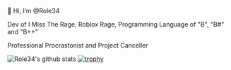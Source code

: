 👋 Hi, I’m @Role34

Dev of I Miss The Rage, Roblox Rage, Programming Language of "B", "B#" and "B++"

Professional Procrastonist and Project Canceller

![Role34's github stats](https://github-readme-stats.vercel.app/api?username=Role34&theme=dracula&show_icons=true)
[![trophy](https://github-profile-trophy.vercel.app/?username=Role34&theme=dracula&margin-w=10&margin-h=15&column=7)]()

<!---
Role34/Role34 is a ✨ special ✨ repository because its `README.md` (this file) appears on your GitHub profile.
You can click the Preview link to take a look at your changes.
--->
